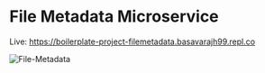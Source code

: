 # File Metadata Microservice

Live: https://boilerplate-project-filemetadata.basavarajh99.repl.co

![File-Metadata](https://user-images.githubusercontent.com/106008685/191921758-88dfb80d-ba26-43a6-be87-aeb8013c636c.png)


